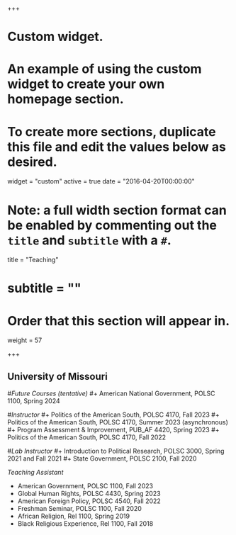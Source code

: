 +++
# Custom widget.
# An example of using the custom widget to create your own homepage section.
# To create more sections, duplicate this file and edit the values below as desired.
widget = "custom"
active = true
date = "2016-04-20T00:00:00"

# Note: a full width section format can be enabled by commenting out the `title` and `subtitle` with a `#`.
title = "Teaching"
# subtitle = ""


# Order that this section will appear in.
weight = 57


+++
<h2>University of Missouri</h2>

#_Future Courses (tentative)_
#+ American National Government, POLSC 1100, Spring 2024

#_Instructor_
#+ Politics of the American South, POLSC 4170, Fall 2023
#+ Politics of the American South, POLSC 4170, Summer 2023 (asynchronous)
#+ Program Assessment & Improvement, PUB_AF 4420, Spring 2023
#+ Politics of the American South, POLSC 4170, Fall 2022

#_Lab Instructor_
#+ Introduction to Political Research, POLSC 3000, Spring 2021 and Fall 2021
#+ State Government, POLSC 2100, Fall 2020

_Teaching Assistant_
+ American Government, POLSC 1100, Fall 2023
+ Global Human Rights, POLSC 4430, Spring 2023
+ American Foreign Policy, POLSC 4540, Fall 2022
+ Freshman Seminar, POLSC 1100, Fall 2020
+ African Religion, Rel 1100, Spring 2019
+ Black Religious Experience, Rel 1100, Fall 2018
